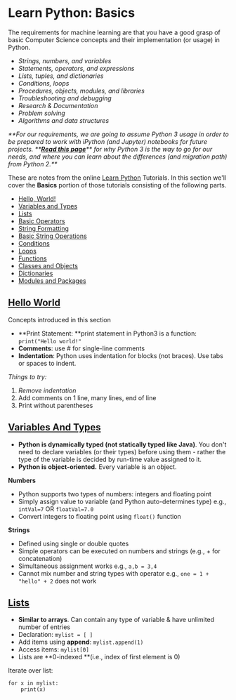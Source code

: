 # Learn Python: Basics

The requirements for machine learning are that you have a good grasp of basic Computer Science concepts and their implementation \(or usage\) in Python.

* _Strings, numbers, and variables_
* _Statements, operators, and expressions_
* _Lists, tuples, and dictionaries_
* _Conditions, loops_
* _Procedures, objects, modules, and libraries_
* _Troubleshooting and debugging_
* _Research & Documentation_
* _Problem solving_
* _Algorithms and data structures_



_**For our requirements, we are going to assume Python 3 usage in order to be prepared to work with iPython \(and Jupyter\) notebooks for future projects. **_[_**Read this page**_](https://wiki.python.org/moin/Python2orPython3)_** for why Python 3 is the way to go for our needs, and where you can learn about the differences \(and migration path\) from Python 2.**_

These are notes from the online [Learn Python](http://learnpython.org/) Tutorials. In this section we'll cover the **Basics** portion of those tutorials consisting of the following parts.

* [Hello, World!](http://learnpython.org/en/Hello%2C_World!)
* [Variables and Types](http://learnpython.org/en/Variables_and_Types)
* [Lists](http://learnpython.org/en/Lists)
* [Basic Operators](http://learnpython.org/en/Basic_Operators)
* [String Formatting](http://learnpython.org/en/String_Formatting)
* [Basic String Operations](http://learnpython.org/en/Basic_String_Operations)
* [Conditions](http://learnpython.org/en/Conditions)
* [Loops](http://learnpython.org/en/Loops)
* [Functions](http://learnpython.org/en/Functions)
* [Classes and Objects](http://learnpython.org/en/Classes_and_Objects)
* [Dictionaries](http://learnpython.org/en/Dictionaries)
* [Modules and Packages](http://learnpython.org/en/Modules_and_Packages)

## [Hello World](http://learnpython.org/en/Hello%2C_World!)

Concepts introduced in this section

* **Print Statement: **print statement in Python3 is a function:  `print("Hello world!"`
* **Comments**: use \# for single-line comments
* **Indentation**: Python uses indentation for blocks \(not braces\). Use tabs or spaces to indent.

_Things to try:_

1. _Remove indentation_
2. Add comments on 1 line, many lines, end of line
3. Print without parentheses



## [Variables And Types](http://learnpython.org/en/Variables_and_Types)

* **Python is dynamically typed \(not statically typed like Java\)**. You don't need to declare variables \(or their types\) before using them - rather the type of the variable is decided by run-time value assigned to it.
* **Python is object-oriented.** Every variable is an object.

**Numbers**

* Python supports two types of numbers: integers and floating point
* Simply assign value to variable \(and Python auto-determines type\) e.g., `intVal=7`  OR `floatVal=7.0`
* Convert integers to floating point using `float()` function

**Strings**

* Defined using single or double quotes
* Simple operators can be executed on numbers and strings \(e.g., + for concatenation\)
* Simultaneous assignment works e.g., `a,b = 3,4`
* Cannot mix number and string types with operator e.g., `one = 1 + "hello" + 2` does not work

## 

## [Lists](http://learnpython.org/en/Lists)

* **Similar to arrays**. Can contain any type of variable & have unlimited number of entries
* Declaration: `mylist = [ ]`
* Add items using **append**: `mylist.append(1)`
* Access items: `mylist[0]` 
* Lists are **0-indexed **\(i.e., index of first element is 0\)

Iterate over list:

```
for x in mylist:
    print(x)
```



